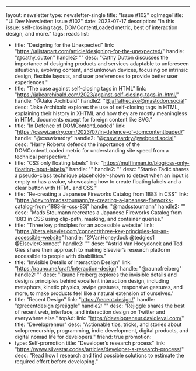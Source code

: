 ---
layout: newsletter
type: newsletter-single
title: "Issue #102"
ogImageTitle: "UI Dev Newsletter: Issue #102"
date: 2023-07-17
description: "In this issue: self-closing tags, DOMContentLoaded metric, best of interaction design, and more."
tags: reads
list:
  - title: "Designing for the Unexpected"
    link: "https://alistapart.com/article/designing-for-the-unexpected/"
    handle: "@cathy_dutton"
    handle2: ""
    desc: "Cathy Dutton discusses the importance of designing products and services adaptable to unforeseen situations, evolving content, and unknown devices, focusing on intrinsic design, flexible layouts, and user preferences to provide better user experiences."
  - title: "The case against self-closing tags in HTML"
    link: "https://jakearchibald.com/2023/against-self-closing-tags-in-html/"
    handle: "@Jake Archibald"
    handle2: "@jaffathecake@mastodon.social"
    desc: "Jake Archibald explores the use of self-closing tags in HTML, explaining their history in XHTML and how they are mostly meaningless in HTML documents except for foreign content like SVG."
  - title: "In Defence of DOMContentLoaded"
    link: "https://csswizardry.com/2023/07/in-defence-of-domcontentloaded/"
    handle: "@csswizardry"
    handle2: "@csswizardry@webperf.social"
    desc: "Harry Roberts defends the importance of the DOMContentLoaded metric for understanding site speed from a technical perspective."
  - title: "CSS only floating labels"
    link: "https://muffinman.io/blog/css-only-floating-input-labels/"
    handle: ""
    handle2: ""
    desc: "Stanko Tadić shares a pseudo-class technique:placeholder-shown to detect when an input is empty or has a value, showcasing how to create floating labels and a clear button with HTML and CSS."
  - title: "Re-creating a Japanese Fireworks Catalog from 1883 in CSS"
    link: "https://dev.to/madsstoumann/re-creating-a-japanese-fireworks-catalog-from-1883-in-css-83j"
    handle: "@madsstoumann"
    handle2: ""
    desc: "Mads Stoumann recreates a Japanese Fireworks Catalog from 1883 in CSS using clip-path, masking, and container queries."
  - title: "Three key principles for an accessible website"
    link: "https://beta.elsevier.com/connect/three-key-principles-for-an-accessible-website"
    handle: "@VanHoneyduck @tedgies1 @ElsevierConnect"
    handle2: ""
    desc: "Astrid Van Hoeydonck and Ted Gies share their approach to making Elsevier’s research platform accessible to people with disabilities."
  - title: "Invisible Details of Interaction Design"
    link: "https://rauno.me/craft/interaction-design"
    handle: "@raunofreiberg"
    handle2: ""
    desc: "Rauno Freiberg explores the invisible details and designs principles behind excellent interaction design, including metaphors, kinetic physics, swipe gestures, responsive gestures, and more, to make products feel like a natural extension of ourselves."
  - title: "Recent Design"
    link: "https://recent.design/"
    handle: "@recentdesign @rejiggle"
    handle2: ""
    desc: "Rejiggle shares the best of recent web, interface, and interaction design on Twitter and everywhere else."
topAd:
  link: "https://developreneur.davidlevai.com/"
  title: "Developreneur"
  desc: "Actionable tips, tricks, and stories about solopreneurship, programming, indie development, digital products, and digital nomad life for developers."
  friend: true
promotion:
  - type: Self-promotion
    title: "Developer’s research process"
    link: "https://www.silvestar.codes/articles/developer-s-research-process/"
    desc: "Read how I research and find possible solutions to estimate the required effort before developing."
